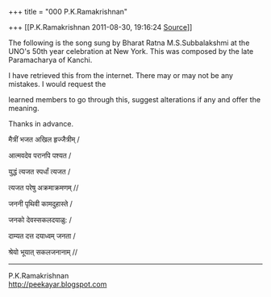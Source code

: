 +++
title = "000 P.K.Ramakrishnan"

+++
[[P.K.Ramakrishnan	2011-08-30, 19:16:24 [Source](https://groups.google.com/g/samskrita/c/hcNf0h3YLDc)]]



The following is the song sung by Bharat Ratna M.S.Subbalakshmi at the UNO's 50th year celebration at New York.  This was composed by the late Paramacharya of Kanchi.

  

I have retrieved this from the internet. There may or may not be any mistakes.  I would request the

learned members to go through this, suggest alterations if any and offer the meaning.

  

Thanks in advance.

  

  

मैत्रीं भजत अखिल हृज्जैत्रीम् /

आत्मवदेव परानपि पश्यत  /

युद्धं त्यजत स्पर्धां त्यजत  /

त्यजत परेषु अक्रमाक्रमणम् //

  

  

जननी पृथिवी कामदुहास्ते  /

जनको देवस्सकलदयाळु:  /

दाम्यत दत्त दयाध्वम् जनता /

श्रेयो भूयात् सकलजनानाम् //

  



-----------------------------------  
P.K.Ramakrishnan  
<http://peekayar.blogspot.com>

